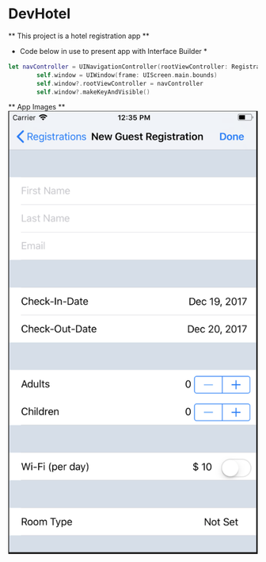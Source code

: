 # DevHotel

** This project is a hotel registration app **


* Code below in use to present app with Interface Builder *
```Swift
let navController = UINavigationController(rootViewController: RegistrationViewController())
        self.window = UIWindow(frame: UIScreen.main.bounds)
        self.window?.rootViewController = navController
        self.window?.makeKeyAndVisible()
```

** App Images **
![AddRegistrationViewController](https://github.com/QuestCode/DevHotel/blob/master/DevHotel/App%20Images/Registration_Page.png)
